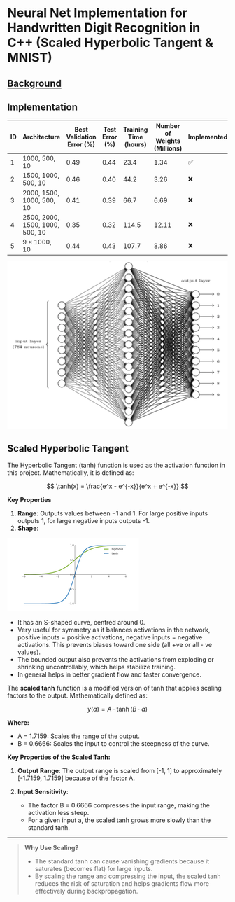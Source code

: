# Neural Net Implementation for Handwritten Digit Recognition in C++ (Scaled Hyperbolic Tangent & MNIST)

## [Background](https://arxiv.org/pdf/1003.0358)

## Implementation

| ID | Architecture                 | Best Validation Error (%) | Test Error (%) | Training Time (hours) | Number of Weights (Millions) | Implemented |
|----|------------------------------|---------------------------|----------------|------------------------| ------------------------| ------------------------------|
| 1  | 1000, 500, 10                | 0.49                      | 0.44           | 23.4                  | 1.34                         | ✅                         |
| 2  | 1500, 1000, 500, 10          | 0.46                      | 0.40           | 44.2                  | 3.26                         | ❌                         |
| 3  | 2000, 1500, 1000, 500, 10    | 0.41                      | 0.39           | 66.7                  | 6.69                         | ❌                         |
| 4  | 2500, 2000, 1500, 1000, 500, 10 | 0.35                      | 0.32           | 114.5                 | 12.11                        | ❌                         |
| 5  | 9 × 1000, 10                 | 0.44                      | 0.43           | 107.7                 | 8.86                         | ❌                         |

<img src="assets/architecture.png" />

## Scaled Hyperbolic Tangent
The Hyperbolic Tangent (tanh) function is used as the activation function in this project. Mathematically, it is defined as:

$$
\tanh(x) = \frac{e^x - e^{-x}}{e^x + e^{-x}}
$$

**Key Properties**
1. **Range**: Outputs values between −1 and 1. For large positive inputs outputs 1, for large negative inputs outputs -1.
2. **Shape**: 

<img src="assets/tanh.png" />

   - It has an S-shaped curve, centred around 0.
   - Very useful for symmetry as it balances activations in the network, positive inputs = positive activations, negative inputs = negative activations. This prevents biases toward one side (all +ve or all - ve values).
   - The bounded output also prevents the activations from exploding or shrinking uncontrollably, which helps stabilize training.
   - In general helps in better gradient flow and faster convergence.

The **scaled tanh** function is a modified version of tanh that applies scaling factors to the output. Mathematically defined as:

$$
y(a) = A \cdot \tanh(B \cdot a)
$$

**Where:**
- A = 1.7159: Scales the range of the output.
- B = 0.6666: Scales the input to control the steepness of the curve.

**Key Properties of the Scaled Tanh:**

1. **Output Range**: The output range is scaled from [-1, 1] to approximately [-1.7159, 1.7159] because of the factor A.

2. **Input Sensitivity**:
   - The factor B = 0.6666 compresses the input range, making the activation less steep. 
   - For a given input a, the scaled tanh grows more slowly than the standard tanh.

---

> **Why Use Scaling?**
> - The standard tanh can cause vanishing gradients because it saturates (becomes flat) for large inputs.
> - By scaling the range and compressing the input, the scaled tanh reduces the risk of saturation and helps gradients flow more effectively during backpropagation.